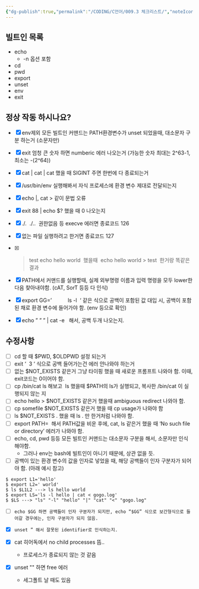 ```yaml
---
{"dg-publish":true,"permalink":"/CODING/C언어/009.3 체크리스트/","noteIcon":"2"}
---
```



## 빌트인 목록
- echo
	- -n 옵션 포함
- cd
- pwd
- export
- unset
- env
- exit

## 정상 작동 하시나요?
- [x] env제외 모든 빌트인 커맨드는 PATH환경변수가 unset 되었을때, 대소문자 구분 하는거 (소문자만)
- [x] exit 엄청 큰 숫자 하면 numberic 에러 나오는거 (가능한 숫자 최대는 2^63-1, 최소는 -(2^64))
- [x] cat | cat | cat 했을 때 SIGINT 주면 한번에 다 종료되는거
- [x] /usr/bin/env 실행해봐서 자식 프로세스에 환경 변수 제대로 전달되는지
- [x] echo |, cat > 같이 문법 오류
- [x] exit 88 | echo $? 했을 때 0 나오는지
- [x] ./.  ./..  권한없음 등 execve 에러면 종료코드 126
- [x] 없는 파일 실행하려고 한거면 종료코드 127
- [x] > test echo hello world  했을때  echo hello world > test  한거랑 똑같은 결과
- [x] PATH에서 커맨드를 실행할때, 실제 외부명령 이름과 입력 명령을 모두 lower한 다음 찾아내야함. (cAT, SorT 등등 다 인식)
- [x] export GG=’           ls -l  ‘ 같은 식으로 공백이 포함된 값 대입 시, 공백이 포함된 채로 환경 변수에 들어가야 함. (env 등으로 확인)
- [x] echo ” ” ” | cat -e   해서, 공백 두개 나오는지.


## 수정사항

- [ ] cd 할 때 $PWD, $OLDPWD 설정 되는거
- [ ] exit ‘  3 ‘ 식으로 공백 들어가는건 에러 안나와야 하는거
- [ ] 없는 $NOT_EXISTS 같은거 그냥 타이핑 했을 때 새로운 프롬프트 나와야 함. 이때, exit코드는 0이어야 함.
- [ ] cp /bin/cat ls 해보고  ls 했을때 $PATH의 ls가 실행되고, 복사한 /bin/cat 이 실행되지 않는 지
- [ ] echo hello > $NOT_EXISTS 같은거 했을때 ambiguous redirect 나와야 함.
- [ ] cp somefile $NOT_EXISTS 같은거 했을 때 cp usage가 나와야 함
- [ ] ls $NOT_EXISTS . 했을 때 ls . 만 한거처럼 나와야 함.
- [ ] export PATH=  해서 PATH값을 비운 후에, cat, ls 같은거 했을 때 ‘No such file or directory’ 에러가 나와야 함.
- [ ] echo, cd, pwd 등등 모든 빌트인 커맨드는 대소문자 구분을 해서, 소문자만 인식해야함.
    - 그러나 env는 bash에 빌트인이 아니기 때문에, 상관 없을 듯.
- [ ] 공백이 있는 환경 변수의 값을 인자로 넣었을 때, 해당 공백들이 인자 구분자가 되어야 함. (아래 예시 참고)
```
$ export L1='hello'
$ export L2=' world'
$ ls $L1L2 ---> ls hello world
$ export LS='ls -l hello | cat < gogo.log'
$ $LS ---> "ls" "-l" "hello" "|" "cat" "<" "gogo.log"
```
- [ ] `echo $GG 하면 공백들이 인자 구분자가 되지만, echo “$GG” 식으로 보간형식으로 들어갈 경우에는, 인자 구분자가 되지 않음.`
- [x] `unset ” 해서 잘못된 identifier로 인식하는지.`
      
      
- [x] cat 히어독에서 no child processes 뜸..
	- 프로세스가 종료되지 않는 것 같음
- [x] unset "" 하면 free 에러
	- 세그폴트 날 때도 있음